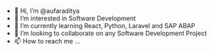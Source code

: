 - 👋 Hi, I’m @aufaraditya
- 👀 I’m interested in Software Development
- 🌱 I’m currently learning React, Python, Laravel and SAP ABAP
- 💞️ I’m looking to collaborate on any Software Development Project
- 📫 How to reach me ...

<!---
aufaraditya/aufaraditya is a ✨ special ✨ repository because its `README.md` (this file) appears on your GitHub profile.
You can click the Preview link to take a look at your changes.
--->
